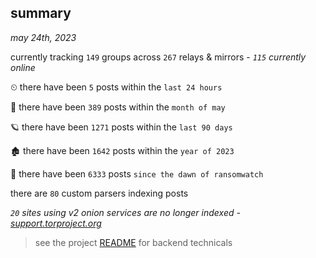 
## summary
_may 24th, 2023_

currently tracking `149` groups across `267` relays & mirrors - _`115` currently online_

⏲ there have been `5` posts within the `last 24 hours`

🦈 there have been `389` posts within the `month of may`

🪐 there have been `1271` posts within the `last 90 days`

🏚 there have been `1642` posts within the `year of 2023`

🦕 there have been `6333` posts `since the dawn of ransomwatch`

there are `80` custom parsers indexing posts

_`20` sites using v2 onion services are no longer indexed - [support.torproject.org](https://support.torproject.org/onionservices/v2-deprecation/)_

> see the project [README](https://github.com/joshhighet/ransomwatch#ransomwatch--) for backend technicals
